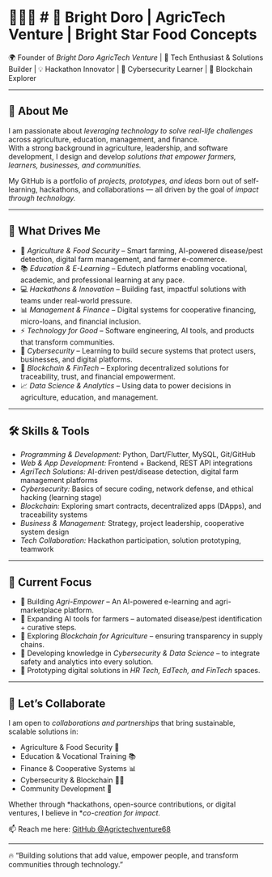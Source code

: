 # 👨🏽‍💻 # 🌟 Bright Doro | AgricTech Venture | Bright Star Food Concepts  

🌍 Founder of *Bright Doro AgricTech Venture* | 🚀 Tech Enthusiast & Solutions Builder | 💡 Hackathon Innovator | 🔐 Cybersecurity Learner | 🔗 Blockchain Explorer  

---
## 👋 About Me  
I am passionate about *leveraging technology to solve real-life challenges* across agriculture, education, management, and finance.  
With a strong background in agriculture, leadership, and software development, I design and develop *solutions that empower farmers, learners, businesses, and communities.*  

My GitHub is a portfolio of *projects, prototypes, and ideas* born out of self-learning, hackathons, and collaborations — all driven by the goal of *impact through technology.*  

---
## 🎯 What Drives Me  
- 🌱 *Agriculture & Food Security* – Smart farming, AI-powered disease/pest detection, digital farm management, and farmer e-commerce.  
- 📚 *Education & E-Learning* – Edutech platforms enabling vocational, academic, and professional learning at any pace.  
- 💻 *Hackathons & Innovation* – Building fast, impactful solutions with teams under real-world pressure.  
- 📊 *Management & Finance* – Digital systems for cooperative financing, micro-loans, and financial inclusion.  
- ⚡ *Technology for Good* – Software engineering, AI tools, and products that transform communities.  
- 🔐 *Cybersecurity* – Learning to build secure systems that protect users, businesses, and digital platforms.  
- 🔗 *Blockchain & FinTech* – Exploring decentralized solutions for traceability, trust, and financial empowerment.  
- 📈 *Data Science & Analytics* – Using data to power decisions in agriculture, education, and management.  

---

## 🛠 Skills & Tools  
- *Programming & Development:* Python, Dart/Flutter, MySQL, Git/GitHub  
- *Web & App Development:* Frontend + Backend, REST API integrations  
- *AgriTech Solutions:* AI-driven pest/disease detection, digital farm management platforms  
- *Cybersecurity:* Basics of secure coding, network defense, and ethical hacking (learning stage)  
- *Blockchain:* Exploring smart contracts, decentralized apps (DApps), and traceability systems  
- *Business & Management:* Strategy, project leadership, cooperative system design  
- *Tech Collaboration:* Hackathon participation, solution prototyping, teamwork  

---

## 🚀 Current Focus  
- 🌾 Building *Agri-Empower* – An AI-powered e-learning and agri-marketplace platform.  
- 🤖 Expanding AI tools for farmers – automated disease/pest identification + curative steps.  
- 🔗 Exploring *Blockchain for Agriculture* – ensuring transparency in supply chains.  
- 🔐 Developing knowledge in *Cybersecurity & Data Science* – to integrate safety and analytics into every solution.  
- 📱 Prototyping digital solutions in *HR Tech, EdTech, and FinTech* spaces.  

---

## 🤝 Let’s Collaborate  
I am open to *collaborations and partnerships* that bring sustainable, scalable solutions in:  
- Agriculture & Food Security 🌱  
- Education & Vocational Training 📚  
- Finance & Cooperative Systems 📊  
- Cybersecurity & Blockchain 🔐🔗  
- Community Development 🤝  

Whether through *hackathons, open-source contributions, or digital ventures, I believe in **co-creation for impact.*  

📫 Reach me here: [GitHub @Agrictechventure68](https://github.com/Agrictechventure68)  

---

🔥 “Building solutions that add value, empower people, and transform communities through technology.”


